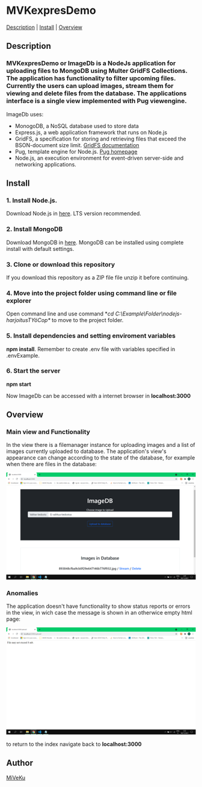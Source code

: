# MVKexpresDemo

[Description](https://github.com/MiVeKu/MVKexpresDemo#description)  |  [Install](https://github.com/MiVeKu/MVKexpresDemo#install)  |  [Overview](https://github.com/MiVeKu/MVKexpresDemo#Overview)

## Description

### MVKexpresDemo or ImageDb is a NodeJs application for uploading files to MongoDB using Multer GridFS Collections. The application has functionality to filter upcoming files. Currently the users can upload images, stream them for viewing and delete files from the database. The applications interface is a single view implemented with Pug viewengine.

ImageDb uses:
* MonogoDB, a NoSQL database used to store data
* Express.js, a web application framework that runs on Node.js
* GridFS, a specification for storing and retrieving files that exceed the BSON-document size limit. [GridFS documentation](https://docs.mongodb.com/manual/core/gridfs/)
* Pug,  template engine for Node.js. [Pug homepage](https://pugjs.org/api/getting-started.html)
* Node.js, an execution environment for event-driven server-side and networking applications.


## Install

### 1. Install Node.js. 
   Download Node.js in [here](https://nodejs.org/en/download/). LTS version recommended.
### 2. Install MongoDB
   Download MongoDB in [here](https://www.mongodb.com/download-center/community). MongoDB can be installed using complete install with default settings.
### 3. Clone or download this repository
   If you download this repository as a ZIP file file unzip it before continuing.
### 4. Move into the project folder using command line or file explorer
   Open command line and use command **cd C:\Example\Folder\nodejs-harjoitusTYöCop\** to move to the project folder.
### 5. Install dependencies and setting enviroment variables
   **npm install**. Remember to create .env file with variables specified in .envExample.
### 6. Start the server
   **npm start**
   
   Now ImageDb can be accessed with a internet browser in **localhost:3000**


## Overview

### Main view and Functionality
In the view there is a filemanager instance for uploading images and a list of images currently uploaded to database. The application's view's appearance can change according to the state of the database, for example when there are files in the database:

![alt text](https://github.com/MiVeKu/MVKexpresDemo/blob/main/images/ViewExample.png "The main view")

### Anomalies
The application doesn't have functionality to show status reports or errors in the view, in wich case the message is shown in an otherwice empty html page: 

![alt text](https://github.com/MiVeKu/MVKexpresDemo/blob/main/images/ViewExample2.png "a report")

to return to the index navigate back to **localhost:3000**

## Author
[MiVeKu](https://github.com/MiVeKu)

